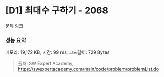 # [D1] 최대수 구하기 - 2068 

[문제 링크](https://swexpertacademy.com/main/code/problem/problemDetail.do?contestProbId=AV5QQhbqA4QDFAUq) 

### 성능 요약

메모리: 19,172 KB, 시간: 99 ms, 코드길이: 729 Bytes



> 출처: SW Expert Academy, https://swexpertacademy.com/main/code/problem/problemList.do